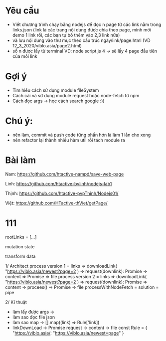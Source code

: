 # Yêu cầu
- Viết chương trình chạy bằng nodejs để đọc n page từ các link nằm trong links.json (link là các trang nội dung được chia theo page, mình mới demo 1 link rồi, các bạn tự bỏ thêm vào 2,3 link nữa)
- và lưu nội dung vào thư mục theo cấu trúc ngày/link/page.html (VD 12_3_2020/viblo.asia/page2.html)
- số n được lấy từ terminal
  VD: node script.js 4 -> sẽ lấy 4 page đầu tiên của mỗi link
  
# Gợi ý
- Tìm hiểu cách sử dụng module fileSystem
- Cách cài và sử dụng module request hoặc node-fetch từ npm
- Cách đọc args -> học cách search google :))

# Chú ý:
- nên làm, commit và push code từng phần hơn là làm 1 lần cho xong
- nên refactor lại thành nhiều hàm util rồi tách module ra

# Bài làm
Nam:
https://github.com/htactive-nampd/save-web-page

Linh:
https://github.com/htactive-bvlinh/nodejs-lab1

Thịnh: 
https://github.com/htactive-pvpThinh/Nodejs01/

Việt:
https://github.com/HTactive-thViet/getPage/


# 111

rootLinks = [...]

mutation state 

transform data

1/ Architect
process version 1 = links => downloadLink( "https://viblo.asia/newest?page=2 ) => request(downlink): Promise => content =>  Promise => file
process version 2 = links => downloadLink( "https://viblo.asia/newest?page=2 ) => request(downlink): Promise => content => procees()  => Promise => file
processWithNodeFetch = 
solution = pipe 

2/ Kĩ thuật
- làm lấy được args -> 
- làm sao đọc file json
- làm sao map -> [].map((link) => Rule['link])
- linkDownLoad -> Promise request -> content -> file
const Rule = {
	"https://viblo.asia/: "https://viblo.asia/newest=page"
}
